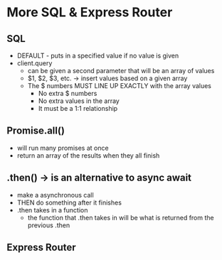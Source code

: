 # More SQL & Express Router

## SQL

- DEFAULT - puts in a specified value if no value is given
- client.query
  - can be given a second parameter that will be an array of values
  - $1, $2, $3, etc. -> insert values based on a given array
  - The $ numbers MUST LINE UP EXACTLY with the array values
    - No extra $ numbers
    - No extra values in the array
    - It must be a 1:1 relationship

## Promise.all()

- will run many promises at once
- return an array of the results when they all finish

## .then() -> is an alternative to async await

- make a asynchronous call
- THEN do something after it finishes
- .then takes in a function
  - the function that .then takes in will be what is returned from the previous .then

## Express Router

